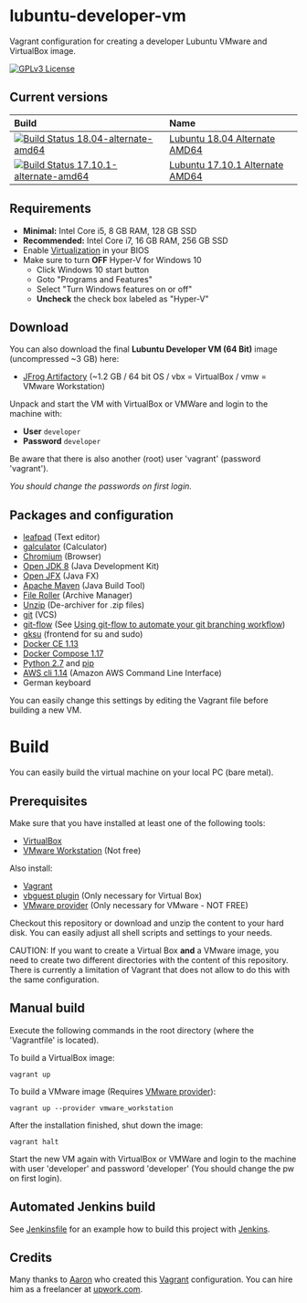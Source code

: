 # lubuntu-developer-vm
Vagrant configuration for creating a developer Lubuntu VMware and VirtualBox image.

[![GPLv3 License](http://img.shields.io/badge/license-GPLv3-blue.svg)](https://www.gnu.org/licenses/gpl-3.0.en.html)

## Current versions
| Build | Name |
| :---- | :--- |
| [![Build Status 18.04-alternate-amd64](https://fuin-org.ci.cloudbees.com/job/lubuntu-developer-vm-18.04-alternate-amd64/badge/icon)](https://fuin-org.ci.cloudbees.com/job/lubuntu-developer-vm-18.04-alternate-amd64/) | [Lubuntu 18.04 Alternate AMD64](https://github.com/fuinorg/lubuntu-developer-vm/) |
| [![Build Status 17.10.1-alternate-amd64](https://fuin-org.ci.cloudbees.com/job/lubuntu-developer-vm-17.10.1-alternate-amd64/badge/icon)](https://fuin-org.ci.cloudbees.com/job/lubuntu-developer-vm-17.10.1-alternate-amd64/) | [Lubuntu 17.10.1 Alternate AMD64](https://github.com/fuinorg/lubuntu-developer-vm/tree/lubuntu-17.10.1-alternate-amd64) | 

## Requirements
* **Minimal:** Intel Core i5, 8 GB RAM, 128 GB SSD
* **Recommended:** Intel Core i7, 16 GB RAM, 256 GB SSD
* Enable [Virtualization](http://www.sysprobs.com/disable-enable-virtualization-technology-bios) in your BIOS
* Make sure to turn **OFF** Hyper-V for Windows 10
  * Click Windows 10 start button
  * Goto "Programs and Features"
  * Select "Turn Windows features on or off"
  * **Uncheck** the check box labeled as "Hyper-V"

## Download
You can also download the final **Lubuntu Developer VM (64 Bit)** image (uncompressed ~3 GB) here: 
* [JFrog Artifactory](https://fuinorg.jfrog.io/fuinorg/list/files/) (~1.2 GB / 64 bit OS / vbx = VirtualBox / vmw = VMware Workstation)

Unpack and start the VM with VirtualBox or VMWare and login to the machine with:

* **User** ```developer```
* **Password** ```developer```

Be aware that there is also another (root) user 'vagrant' (password 'vagrant'). 

*You should change the passwords on first login.*

## Packages and configuration 
* [leafpad](https://wiki.ubuntuusers.de/Leafpad/) (Text editor)
* [galculator](http://galculator.mnim.org/) (Calculator)
* [Chromium](https://www.chromium.org/) (Browser)
* [Open JDK 8](http://openjdk.java.net/) (Java Development Kit)
* [Open JFX](http://openjdk.java.net/projects/openjfx/) (Java FX)
* [Apache Maven](https://maven.apache.org/) (Java Build Tool)
* [File Roller](https://wiki.gnome.org/Apps/FileRoller) (Archive Manager)
* [Unzip](https://packages.ubuntu.com/artful/unzip) (De-archiver for .zip files)
* [git](https://git-scm.com/) (VCS)
* [git-flow](https://packages.ubuntu.com/de/artful/git-flow) (See [Using git-flow to automate your git branching workflow](https://jeffkreeftmeijer.com/git-flow/))
* [gksu](http://manpages.ubuntu.com/manpages/artful/man1/gksu.1.html) (frontend for su and sudo)
* [Docker CE 1.13](https://docs.docker.com/engine/installation/linux/docker-ce/ubuntu/)
* [Docker Compose 1.17](https://docs.docker.com/compose/)
* [Python 2.7](https://www.python.org/download/releases/2.7/) and [pip](https://pip.pypa.io/)
* [AWS cli 1.14](http://docs.aws.amazon.com/cli/latest/userguide/cli-chap-welcome.html) (Amazon AWS Command Line Interface)
* German keyboard

You can easily change this settings by editing the Vagrant file before building a new VM.

# Build
You can easily build the virtual machine on your local PC (bare metal).

## Prerequisites
Make sure that you have installed at least one of the following tools:
* [VirtualBox](https://www.virtualbox.org/)
* [VMware Workstation](http://store.vmware.com/store/vmwde/en_IE/DisplayProductDetailsPage/ThemeID.29219600/productID.5128762700) (Not free)

Also install:
* [Vagrant](https://www.vagrantup.com/)
* [vbguest plugin](https://github.com/dotless-de/vagrant-vbguest) (Only necessary for Virtual Box)
* [VMware provider](https://www.vagrantup.com/vmware) (Only necessary for VMware - NOT FREE) 

Checkout this repository or download and unzip the content to your hard disk.
You can easily adjust all shell scripts and settings to your needs.

CAUTION: If you want to create a Virtual Box **and** a VMware image, you need to create two different directories 
with the content of this repository. There is currently a limitation of Vagrant that does not allow to do this 
with the same configuration.  

## Manual build
Execute the following commands in the root directory (where the 'Vagrantfile' is located).

To build a VirtualBox image:
```
vagrant up
```

To build a VMware image (Requires [VMware provider](https://www.vagrantup.com/vmware)):
```
vagrant up --provider vmware_workstation
```

After the installation finished, shut down the image:  
```
vagrant halt
```

Start the new VM again with VirtualBox or VMWare and login to the machine with user 'developer' and password 'developer' (You should change the pw on first login).

## Automated Jenkins build
See [Jenkinsfile](Jenkinsfile) for an example how to build this project with [Jenkins](https://fuin-org.ci.cloudbees.com/job/lubuntu-developer-vm/).

## Credits
Many thanks to [Aaron](https://github.com/slapula/) who created this [Vagrant](https://www.vagrantup.com/) configuration.
You can hire him as a freelancer at [upwork.com](https://www.upwork.com/o/profiles/users/_~01d7141121116c4a6e/).

